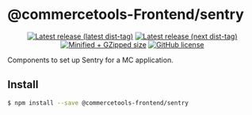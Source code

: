 # @commercetools-Frontend/sentry

<p align="center">
  <a href="https://www.npmjs.com/package/@commercetools-frontend/sentry"><img src="https://badgen.net/npm/v/@commercetools-frontend/sentry" alt="Latest release (latest dist-tag)" /></a> <a href="https://www.npmjs.com/package/@commercetools-frontend/sentry"><img src="https://badgen.net/npm/v/@commercetools-frontend/sentry/next" alt="Latest release (next dist-tag)" /></a> <a href="https://bundlephobia.com/result?p=@commercetools-frontend/sentry"><img src="https://badgen.net/bundlephobia/minzip/@commercetools-frontend/sentry" alt="Minified + GZipped size" /></a> <a href="https://github.com/commercetools/merchant-center-application-kit/blob/master/LICENSE"><img src="https://badgen.net/github/license/commercetools/merchant-center-application-kit" alt="GitHub license" /></a>
</p>

Components to set up Sentry for a MC application.

## Install

```bash
$ npm install --save @commercetools-frontend/sentry
```
